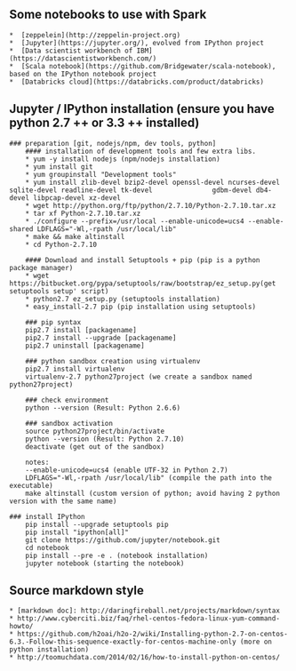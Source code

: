 ## Some notebooks to use with Spark

	*  [zeppelein](http://zeppelin-project.org)
	*  [Jupyter](https://jupyter.org/), evolved from IPython project 
	*  [Data scientist workbench of IBM](https://datascientistworkbench.com/)
	*  [Scala notebook](https://github.com/Bridgewater/scala-notebook), based on the IPython notebook project 
	*  [Databricks cloud](https://databricks.com/product/databricks)

## Jupyter / IPython installation (ensure you have python 2.7 ++ or 3.3 ++ installed)
	
	### preparation [git, nodejs/npm, dev tools, python]
		#### installation of development tools and few extra libs.
		* yum -y install nodejs (npm/nodejs installation)
		* yum install git
		* yum groupinstall "Development tools"
		* yum install zlib-devel bzip2-devel openssl-devel ncurses-devel sqlite-devel readline-devel tk-devel 				gdbm-devel db4-devel libpcap-devel xz-devel
		* wget http://python.org/ftp/python/2.7.10/Python-2.7.10.tar.xz
		* tar xf Python-2.7.10.tar.xz
		* ./configure --prefix=/usr/local --enable-unicode=ucs4 --enable-shared LDFLAGS="-Wl,-rpath /usr/local/lib"
		* make && make altinstall 
		* cd Python-2.7.10
		
		#### Download and install Setuptools + pip (pip is a python package manager)
		* wget https://bitbucket.org/pypa/setuptools/raw/bootstrap/ez_setup.py(get setuptools setup' script)
		* python2.7 ez_setup.py (setuptools installation)
		* easy_install-2.7 pip (pip installation using setuptools)
		
		### pip syntax
		pip2.7 install [packagename]
		pip2.7 install --upgrade [packagename]
		pip2.7 uninstall [packagename]

		### python sandbox creation using virtualenv
		pip2.7 install virtualenv
		virtualenv-2.7 python27project (we create a sandbox named python27project)
		
		### check environment
		python --version (Result: Python 2.6.6)
		
		### sandbox activation
		source python27project/bin/activate
		python --version (Result: Python 2.7.10)
		deactivate (get out of the sandbox)
		
		notes:
		--enable-unicode=ucs4 (enable UTF-32 in Python 2.7)
		LDFLAGS="-Wl,-rpath /usr/local/lib" (compile the path into the executable)
		make altinstall (custom version of python; avoid having 2 python version with the same name)

	### install IPython
		pip install --upgrade setuptools pip
		pip install "ipython[all]"
		git clone https://github.com/jupyter/notebook.git
		cd notebook
		pip install --pre -e . (notebook installation)
		jupyter notebook (starting the notebook)

## Source markdown style
	
	* [markdown doc]: http://daringfireball.net/projects/markdown/syntax
	* http://www.cyberciti.biz/faq/rhel-centos-fedora-linux-yum-command-howto/
	* https://github.com/h2oai/h2o-2/wiki/Installing-python-2.7-on-centos-6.3.-Follow-this-sequence-exactly-for-centos-machine-only (more on python installation)
	* http://toomuchdata.com/2014/02/16/how-to-install-python-on-centos/
